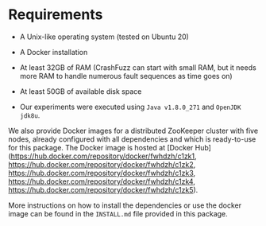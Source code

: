 # Requirements

* A Unix-like operating system (tested on Ubuntu 20)

* A Docker installation

* At least 32GB of RAM (CrashFuzz can start with small RAM, but it
  needs more RAM to handle numerous fault sequences as time goes on)

* At least 50GB of available disk space

* Our experiments were executed using `Java v1.8.0_271` and `OpenJDK
  jdk8u`.

We also provide Docker images for a distributed ZooKeeper cluster with
five nodes, already configured with all dependencies and which is ready-to-use
for this package. The Docker image is hosted at [Docker
Hub](https://hub.docker.com/repository/docker/fwhdzh/c1zk1,
https://hub.docker.com/repository/docker/fwhdzh/c1zk2,
https://hub.docker.com/repository/docker/fwhdzh/c1zk3,
https://hub.docker.com/repository/docker/fwhdzh/c1zk4,
https://hub.docker.com/repository/docker/fwhdzh/c1zk5).

More instructions on how to install the dependencies or use the docker image can be found in the `INSTALL.md` file provided in this package.